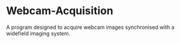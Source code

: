 # Webcam-Acquisition
A program designed to acquire webcam images synchronised with a widefield imaging system.
